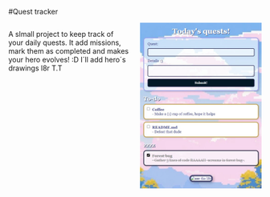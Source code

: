 #Quest tracker

<div style="display: flex; aligne-items: center; gap:20px;">
<div style="flex: 1;">

A slmall project to keep track of your daily quests.
It add missions, mark them as completed and makes your hero evolves! :D
I´ll add hero´s drawings l8r T.T

</div>
<div style="flex: 1;">
<img src="img/screenshot.jpg" alt="screenshot" width="400"/>
</div>
</div>

